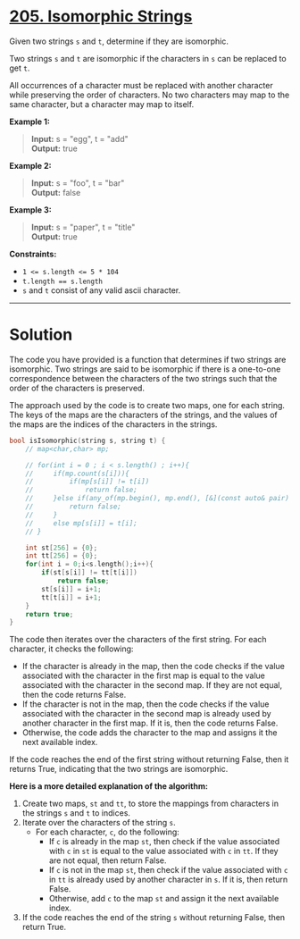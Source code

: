# [205. Isomorphic Strings](https://leetcode.com/problems/isomorphic-strings/)

Given two strings `s` and `t`, determine if they are isomorphic.

Two strings `s` and `t` are isomorphic if the characters in `s` can be replaced to get `t`.

All occurrences of a character must be replaced with another character while preserving the order of characters. No two characters may map to the same character, but a character may map to itself.

 

**Example 1:**

> **Input:** s = "egg", t = "add"<br>
**Output:** true

**Example 2:**

> **Input:** s = "foo", t = "bar"<br>
**Output:** false

**Example 3:**

> **Input:** s = "paper", t = "title"<br>
**Output:** true
 

**Constraints:**

- `1 <= s.length <= 5 * 104`
- `t.length == s.length`
- `s` and `t` consist of any valid ascii character.
---
# Solution

The code you have provided is a function that determines if two strings are isomorphic. Two strings are said to be isomorphic if there is a one-to-one correspondence between the characters of the two strings such that the order of the characters is preserved.

The approach used by the code is to create two maps, one for each string. The keys of the maps are the characters of the strings, and the values of the maps are the indices of the characters in the strings.

```cpp
bool isIsomorphic(string s, string t) {
    // map<char,char> mp;

    // for(int i = 0 ; i < s.length() ; i++){
    //     if(mp.count(s[i])){
    //         if(mp[s[i]] != t[i])
    //             return false;
    //     }else if(any_of(mp.begin(), mp.end(), [&](const auto& pair) { return pair.second == t[i]; })){
    //         return false;
    //     }
    //     else mp[s[i]] = t[i];
    // }

    int st[256] = {0};
    int tt[256] = {0};
    for(int i = 0;i<s.length();i++){
        if(st[s[i]] != tt[t[i]])
            return false;
        st[s[i]] = i+1;
        tt[t[i]] = i+1;
    }
    return true;
}
```

The code then iterates over the characters of the first string. For each character, it checks the following:

* If the character is already in the map, then the code checks if the value associated with the character in the first map is equal to the value associated with the character in the second map. If they are not equal, then the code returns False.
* If the character is not in the map, then the code checks if the value associated with the character in the second map is already used by another character in the first map. If it is, then the code returns False.
* Otherwise, the code adds the character to the map and assigns it the next available index.

If the code reaches the end of the first string without returning False, then it returns True, indicating that the two strings are isomorphic.

**Here is a more detailed explanation of the algorithm:**

1. Create two maps, `st` and `tt`, to store the mappings from characters in the strings `s` and `t` to indices.
2. Iterate over the characters of the string `s`.
    * For each character, `c`, do the following:
        * If `c` is already in the map `st`, then check if the value associated with `c` in `st` is equal to the value associated with `c` in `tt`. If they are not equal, then return False.
        * If `c` is not in the map `st`, then check if the value associated with `c` in `tt` is already used by another character in `s`. If it is, then return False.
        * Otherwise, add `c` to the map `st` and assign it the next available index.
3. If the code reaches the end of the string `s` without returning False, then return True.